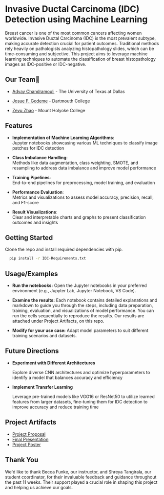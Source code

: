 
# Invasive Ductal Carcinoma (IDC) Detection using Machine Learning

Breast cancer is one of the most common cancers affecting women worldwide. Invasive Ductal Carcinoma (IDC) is the most prevalent subtype, making accurate detection crucial for patient outcomes. Traditional methods rely heavily on pathologists analyzing histopathology slides, which can be time-consuming and subjective. This project aims to leverage machine learning techniques to automate the classification of breast histopathology images as IDC-positive or IDC-negative.


## Our Team🚀
- [Advay Chandramouli](https://www.linkedin.com/in/advaychandramouli/) - The University of Texas at Dallas

- [Josue F. Godeme](https://www.linkedin.com/in/josue-f-godeme-58abb2196/) - Dartmouth College

- [Zeyu Zhao]() - Mount Holyoke College
## Features

- **Implementation of Machine Learning Algorithms**:  
    Jupyter notebooks showcasing various ML techniques to classify image patches for IDC detection  

- **Class Imbalance Handling**:  
    Methods like data augmentation, class weighting, SMOTE, and resampling to address data imbalance and improve model performance 

- **Training Pipelines**:  
    End-to-end pipelines for preprocessing, model training, and evaluation  

- **Performance Evaluation**:  
    Metrics and visualizations to assess model accuracy, precision, recall, and F1-score  

- **Result Visualizations**:  
    Clear and interpretable charts and graphs to present classification outcomes and insights  


## Getting Started

Clone the repo and install required dependencies with pip.

```bash
  pip install -r IDC-Requirements.txt
```


    
## Usage/Examples
- **Run the notebooks:**
    Open the Jupyter notebooks in your preferred environment (e.g., Jupyter Lab, Jupyter Notebook, VS Code).

- **Examine the results:**
    Each notebook contains detailed explanations and markdown to guide you through the steps, including data preparation, training, evaluation, and visualizations of model performance. You can run the cells sequentially to reproduce the results. Our results are attached under Project Artifacts, on this repo. 

- **Modify for your use case:**
    Adapt model parameters to suit different training scenarios and datasets.


## Future Directions

- **Experiment with Different Architectures**
    
    Explore diverse CNN architectures and optimize hyperparameters to identify a model that balances accuracy and efficiency

- **Implement Transfer Learning**

    Leverage pre-trained models like VGG16 or ResNet50 to utilize learned features from larger datasets, fine-tuning them for IDC detection to improve accuracy and reduce training time


## Project Artifacts

- [Project Proposal](https://docs.google.com/document/d/1V86rK21Qnd9yxTJKfqr15V8MJl1SGsmdKl-Ywk38heU/edit?usp=sharing)
- [Final Presentation](https://docs.google.com/presentation/d/1PP94cUBCeYu7jGM67b_Anm67qum_Ki3_FtSvNwQWiOw/edit?usp=sharing)
- [Project Poster](https://docs.google.com/presentation/d/1w-AqHDLQXZ8bxjcU-T7HSgdMli0uBtzTTzaLkPvpn98/edit?usp=sharing)



## Thank You

We'd like to thank Becca Funke, our instructor, and Shreya Tangirala, our student coordinator, for their invaluable feedback and guidance throughout the past 11 weeks. Their support played a crucial role in shaping this project and helping us achieve our goals.
